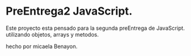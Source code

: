# PreEntrega2 JavaScript.
Este proyecto esta pensado para la segunda preEntrega de JavaScript. utilizando objetos, arrays y metodos.

hecho por micaela Benayon.
